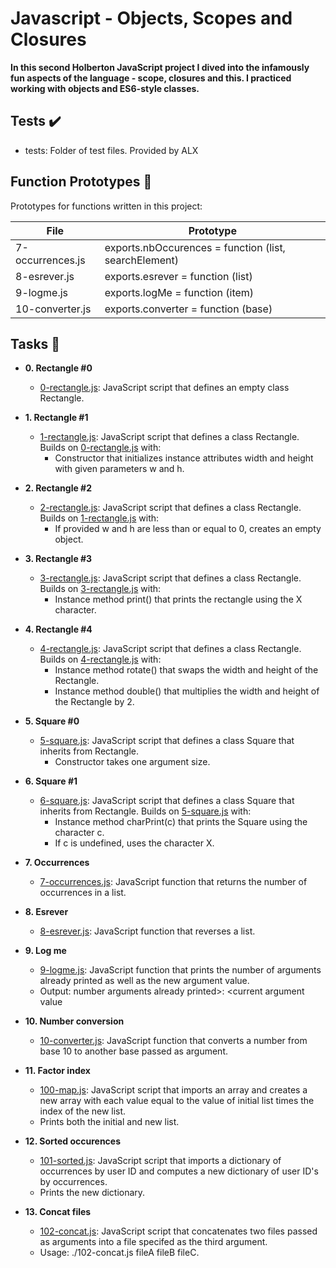# Javascript - Objects, Scopes and Closures

**In this second Holberton JavaScript project I dived into the infamously fun aspects of the language - scope, closures and this. I practiced working with objects and ES6-style classes.**

## Tests ✔️

  - tests: Folder of test files. Provided by ALX

## Function Prototypes 💾

Prototypes for functions written in this project:

| File | Prototype |
| ---- | --------- |
| 7-occurrences.js |	exports.nbOccurences = function (list, searchElement) |
| 8-esrever.js |	exports.esrever = function (list) |
| 9-logme.js |	exports.logMe = function (item) |
| 10-converter.js |	exports.converter = function (base) |

## Tasks 📃

  - **0. Rectangle #0**
    >
    - [0-rectangle.js](https://github.com/Honeydropjahbless/alx-higher_level_programming/blob/main/0x13-javascript_objects_scopes_closures/0-rectangle.js): JavaScript script that defines an empty class Rectangle.
    >
  - **1. Rectangle #1**
    >
    - [1-rectangle.js](https://github.com/Honeydropjahbless/alx-higher_level_programming/blob/main/0x13-javascript_objects_scopes_closures/1-rectangle.js): JavaScript script that defines a class Rectangle. Builds on [0-rectangle.js](https://github.com/Honeydropjahbless/alx-higher_level_programming/blob/main/0x13-javascript_objects_scopes_closures/0-rectangle.js) with:
        - Constructor that initializes instance attributes width and height with given parameters w and h.
    >
  - **2. Rectangle #2**
    >
    - [2-rectangle.js](https://github.com/Honeydropjahbless/alx-higher_level_programming/blob/main/0x13-javascript_objects_scopes_closures/2-rectangle.js): JavaScript script that defines a class Rectangle. Builds on [1-rectangle.js](https://github.com/Honeydropjahbless/alx-higher_level_programming/blob/main/0x13-javascript_objects_scopes_closures/1-rectangle.js) with:
      - If provided w and h are less than or equal to 0, creates an empty object.
    >
  - **3. Rectangle #3**
    >
    - [3-rectangle.js](https://github.com/Honeydropjahbless/alx-higher_level_programming/blob/main/0x13-javascript_objects_scopes_closures/3-rectangle.js): JavaScript script that defines a class Rectangle. Builds on [3-rectangle.js](https://github.com/Honeydropjahbless/alx-higher_level_programming/blob/main/0x13-javascript_objects_scopes_closures/3-rectangle.js) with:
      - Instance method print() that prints the rectangle using the X character.
    >
  - **4. Rectangle #4**
    >
    - [4-rectangle.js](https://github.com/Honeydropjahbless/alx-higher_level_programming/blob/main/0x13-javascript_objects_scopes_closures/4-rectangle.js): JavaScript script that defines a class Rectangle. Builds on [4-rectangle.js](https://github.com/Honeydropjahbless/alx-higher_level_programming/blob/main/0x13-javascript_objects_scopes_closures/4-rectangle.js) with:
      - Instance method rotate() that swaps the width and height of the Rectangle.
      - Instance method double() that multiplies the width and height of the Rectangle by 2.
    >
  - **5. Square #0**
    >
    - [5-square.js](https://github.com/Honeydropjahbless/alx-higher_level_programming/blob/main/0x13-javascript_objects_scopes_closures/5-square.js): JavaScript script that defines a class Square that inherits from Rectangle.
      - Constructor takes one argument size.
    >
  - **6. Square #1**
    >
    - [6-square.js](https://github.com/Honeydropjahbless/alx-higher_level_programming/blob/main/0x13-javascript_objects_scopes_closures/6-square.js): JavaScript script that defines a class Square that inherits from Rectangle. Builds on [5-square.js](https://github.com/Honeydropjahbless/alx-higher_level_programming/blob/main/0x13-javascript_objects_scopes_closures/5-square.js) with:
      - Instance method charPrint(c) that prints the Square using the character c.
      - If c is undefined, uses the character X.
    >
  - **7. Occurrences**
    >
    - [7-occurrences.js](https://github.com/Honeydropjahbless/alx-higher_level_programming/blob/main/0x13-javascript_objects_scopes_closures/7-occurrences.js): JavaScript function that returns the number of occurrences in a list.
    >
  - **8. Esrever**
    >
    - [8-esrever.js](https://github.com/Honeydropjahbless/alx-higher_level_programming/blob/main/0x13-javascript_objects_scopes_closures/8-esrever.js): JavaScript function that reverses a list.
    >
  - **9. Log me**
    >
    - [9-logme.js](https://github.com/Honeydropjahbless/alx-higher_level_programming/blob/main/0x13-javascript_objects_scopes_closures/9-logme.js): JavaScript function that prints the number of arguments already printed as well as the new argument value.
    - Output: number arguments already printed>: <current argument value
    
  - **10. Number conversion**
    >
    - [10-converter.js](https://github.com/Honeydropjahbless/alx-higher_level_programming/blob/main/0x13-javascript_objects_scopes_closures/10-converter.js): JavaScript function that converts a number from base 10 to another base passed as argument.
    >
  - **11. Factor index**
    >
    - [100-map.js](https://github.com/Honeydropjahbless/alx-higher_level_programming/blob/main/0x13-javascript_objects_scopes_closures/100-map.js): JavaScript script that imports an array and creates a new array with each value equal to the value of initial list times the index of the new list.
    - Prints both the initial and new list.
    >
  - **12. Sorted occurences**
    >
    - [101-sorted.js](https://github.com/Honeydropjahbless/alx-higher_level_programming/blob/main/0x13-javascript_objects_scopes_closures/101-sorted.js): JavaScript script that imports a dictionary of occurrences by user ID and computes a new dictionary of user ID's by occurrences.
    - Prints the new dictionary.
    >
  - **13. Concat files**
    >
    - [102-concat.js](https://github.com/Honeydropjahbless/alx-higher_level_programming/blob/main/0x13-javascript_objects_scopes_closures/102-concat.js): JavaScript script that concatenates two files passed as arguments into a file specifed as the third argument.
    - Usage: ./102-concat.js fileA fileB fileC.
